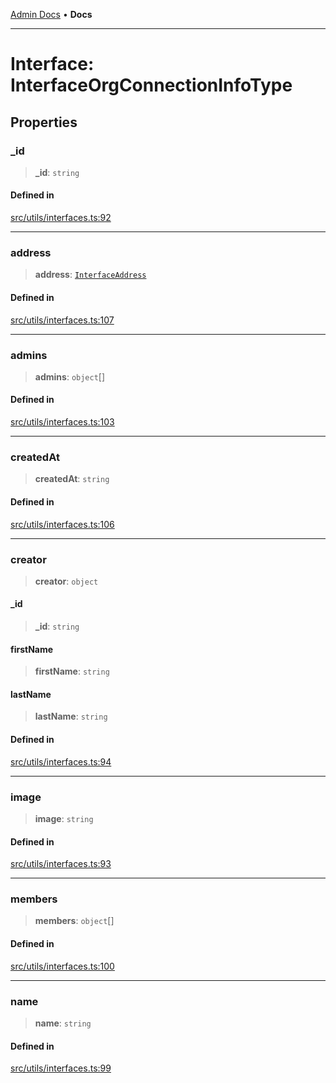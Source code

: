 [Admin Docs](/) • **Docs**

***

# Interface: InterfaceOrgConnectionInfoType

## Properties

### \_id

> **\_id**: `string`

#### Defined in

[src/utils/interfaces.ts:92](https://github.com/PalisadoesFoundation/talawa-admin/blob/main/src/utils/interfaces.ts#L92)

***

### address

> **address**: [`InterfaceAddress`](InterfaceAddress.md)

#### Defined in

[src/utils/interfaces.ts:107](https://github.com/PalisadoesFoundation/talawa-admin/blob/main/src/utils/interfaces.ts#L107)

***

### admins

> **admins**: `object`[]

#### Defined in

[src/utils/interfaces.ts:103](https://github.com/PalisadoesFoundation/talawa-admin/blob/main/src/utils/interfaces.ts#L103)

***

### createdAt

> **createdAt**: `string`

#### Defined in

[src/utils/interfaces.ts:106](https://github.com/PalisadoesFoundation/talawa-admin/blob/main/src/utils/interfaces.ts#L106)

***

### creator

> **creator**: `object`

#### \_id

> **\_id**: `string`

#### firstName

> **firstName**: `string`

#### lastName

> **lastName**: `string`

#### Defined in

[src/utils/interfaces.ts:94](https://github.com/PalisadoesFoundation/talawa-admin/blob/main/src/utils/interfaces.ts#L94)

***

### image

> **image**: `string`

#### Defined in

[src/utils/interfaces.ts:93](https://github.com/PalisadoesFoundation/talawa-admin/blob/main/src/utils/interfaces.ts#L93)

***

### members

> **members**: `object`[]

#### Defined in

[src/utils/interfaces.ts:100](https://github.com/PalisadoesFoundation/talawa-admin/blob/main/src/utils/interfaces.ts#L100)

***

### name

> **name**: `string`

#### Defined in

[src/utils/interfaces.ts:99](https://github.com/PalisadoesFoundation/talawa-admin/blob/main/src/utils/interfaces.ts#L99)
